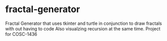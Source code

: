 # fractal-generator

Fractal Generator that uses tkinter and turtle in conjunction to draw fractals with out having to code 
Also visualzing recursion at the same time. 
Project for COSC-1436 
